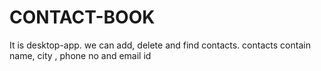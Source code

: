 # CONTACT-BOOK
It is desktop-app. we can add, delete and find contacts.  contacts contain name, city , phone no and email id

